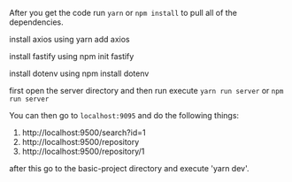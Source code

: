 
After you get the code run `yarn` or `npm install` to pull all of the dependencies.

install axios using yarn add axios

install fastify using npm init fastify

install dotenv using npm install dotenv


first open the server directory and then run execute `yarn run server` or `npm run server`

You can then go to `localhost:9095` and do the following things:

1. http://localhost:9500/search?id=1
2. http://localhost:9500/repository
3. http://localhost:9500/repository/1
 

after this go to the basic-project directory and execute 'yarn dev'.
